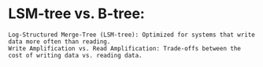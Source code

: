 # LSM-tree vs. B-tree:

    Log-Structured Merge-Tree (LSM-tree): Optimized for systems that write data more often than reading.
    Write Amplification vs. Read Amplification: Trade-offs between the cost of writing data vs. reading data.
